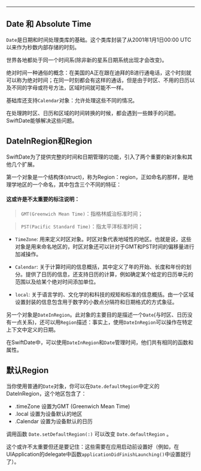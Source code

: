 
---

## Date 和 Absolute Time

`Date`是日期和时间处理类库的基础。这个类库封装了从2001年1月1日00:00 UTC以来作为秒数内部存储的时刻。

世界各地都处于同一个时间系(除非新的星系日期系统出现才会改变)。

绝对时间一种通俗的概念：在美国的A正在跟在迪拜的B进行通电话，这个时刻就可以称为绝对时间；在同一时刻都会有这样的通话，但是由于时区、不用的日历以及不同的字母或符号方法，区域时间就可能不一样。

基础库还支持`Calendar`对象：允许处理这些不同的情况。

在处理跨时区、日历和区域的时间转换的时候，都会遇到一些棘手的问题。SwiftDate能够解决这些问题。

## DateInRegion和Region

SwiftDate为了提供完整的时间和日期管理的功能，引入了两个重要的新对象和其他几个扩展。

第一个对象是一个结构体(struct)，称为Region：region，正如命名的那样，是地理学地区的一个命名，其中包含三个不同的特征：

#### 这或许是不太重要的标注说明：
> `GMT(Greenwich Mean Time)`：指格林威治标准时间；

> `PST(Pacific Standard Time)`：指太平洋标准时间；

* `TimeZone`: 用来定义时区对象。时区对象代表地域性的地区。也就是说，这些对象是用来命名地区的，时区对象还可以针对于GMT和PST时间的偏移量进行加减操作。 

* `Calendar`: 关于计算时间的信息概括，其中定义了年的开始、长度和年份的划分。提供了日历的信息，还支持日历的计算，例如确定某个给定的日历单元的范围以及给某个绝对时间添加单位。

* `local`: 关于语言学的、文化学的和科技的规矩和标准的信息概括。由一个区域设置封装的信息包含用于数字的小数点分隔符和日期格式的方式象征。

另一个对象是`DateInRegion`。此对象的主要目的是描述一个`Date`(与时区、日历没有一点关系)，还可以用`Region`描述：事实上，使用`DateInRegion`可以操作在特定上下文中定义的日期。


在SwiftDate中，可以使用`DateInRegion`和`Date`管理时间，他们共有相同的函数和属性。


## 默认Region

当你使用普通的`Date`对象，你可以在`Date.defaultRegion`中定义的DateInRegion，这个地区包含了：

* .timeZone 设置为GMT (Greenwich Mean Time)
* .local  设置为设备默认的地区
* .Calendar 设置为设备默认的日历

调用函数 `Date.setDefaultRegion(:)` 可以改变 `Date.defaultRegion` 。

这个或许不太重要但还是要记住：这些需要在应用启动前设置好（例如，在UIApplication的delegate中函数`applicationDidFinishLaunching()`中设置就行了）。


